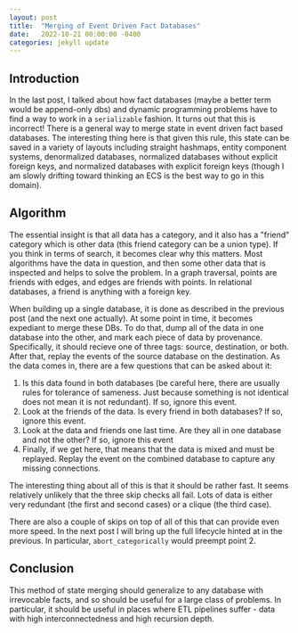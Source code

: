 ```yaml
---
layout: post
title:  "Merging of Event Driven Fact Databases"
date:   2022-10-21 00:00:00 -0400
categories: jekyll update
---
```


## Introduction
In the last post, I talked about how fact databases (maybe a better term would be append-only dbs) and dynamic programming problems have to find a way to work in a `serializable` fashion. It turns out that this is incorrect! There is a general way to merge state in event driven fact based databases. The interesting thing here is that given this rule, this state can be saved in a variety of layouts including straight hashmaps, entity component systems, denormalized databases, normalized databases without explicit foreign keys, and normalized databases with explicit foreign keys (though I am slowly drifting toward thinking an ECS is the best way to go in this domain).

## Algorithm
The essential insight is that all data has a category, and it also has a "friend" category which is other data (this friend category can be a union type). If you think in terms of search, it becomes clear why this matters. Most algorithms have the data in question, and then some other data that is inspected and helps to solve the problem. In a graph traversal, points are friends with edges, and edges are friends with points. In relational databases, a friend is anything with a foreign key.

When building up a single database, it is done as described in the previous post (and the next one actually). At some point in time, it becomes expediant to merge these DBs. To do that, dump all of the data in one database into the other, and mark each piece of data by provenance. Specifically, it should recieve one of three tags: source, destination, or both. After that, replay the events of the source database on the destination. As the data comes in, there are a few questions that can be asked about it:

1. Is this data found in both databases (be careful here, there are usually rules for tolerance of sameness. Just because something is not identical does not mean it is not redundant). If so, ignore this event.
2. Look at the friends of the data. Is every friend in both databases? If so, ignore this event.
3. Look at the data and friends one last time. Are they all in one database and not the other? If so, ignore this event
4. Finally, if we get here, that means that the data is mixed and must be replayed. Replay the event on the combined database to capture any missing connections.

The interesting thing about all of this is that it should be rather fast. It seems relatively unlikely that the three skip checks all fail. Lots of data is either very redundant (the first and second cases) or a clique (the third case). 

There are also a couple of skips on top of all of this that can provide even more speed. In the next post I will bring up the full lifecycle hinted at in the previous. In particular, `abort_categorically` would preempt point 2.

## Conclusion
This method of state merging should generalize to any database with irrevocable facts, and so should be useful for a large class of problems. In particular, it should be useful in places where ETL pipelines suffer - data with high interconnectedness and high recursion depth.